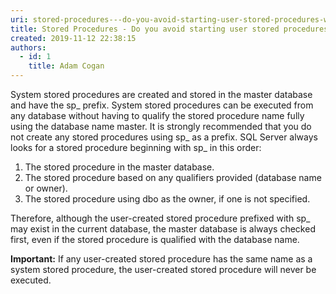 ```yaml
---
uri: stored-procedures---do-you-avoid-starting-user-stored-procedures-with-system-prefix-sp_-or-dt_
title: Stored Procedures - Do you avoid starting user stored procedures with system prefix "sp_" or "dt_"?
created: 2019-11-12 22:38:15
authors:
  - id: 1
    title: Adam Cogan
---
```





<span class='intro'> <p>System stored procedures are created and stored in the master database and have the sp_ prefix. System stored procedures can be executed from any database without having to qualify the stored procedure name fully using the database name master. It is strongly recommended that you do not create any stored procedures using sp_ as a prefix. SQL Server always looks for a stored procedure beginning with sp_ in this order&#58;</p><ol><li>The stored procedure in the master database.</li><li>The stored procedure based on any qualifiers provided (database name or owner).</li><li>The stored procedure using dbo as the owner, if one is not specified.<br></li></ol> </span>

<p>Therefore, although the user-created stored procedure prefixed with sp_ may exist in the current database, the master database is always checked first, even if the stored procedure is qualified with the database name.<br></p><p><strong>Important&#58;</strong>&#160;If any user-created stored procedure has the same name as a system stored procedure, the user-created stored procedure will never be executed.<br></p>


